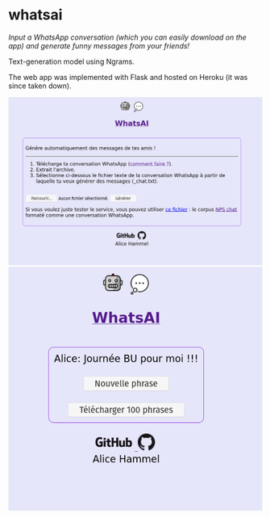 # whatsai
*Input a WhatsApp conversation (which you can easily download on the app) and generate funny messages from your friends!*

Text-generation model using Ngrams.

The web app was implemented with Flask and hosted on Heroku (it was since taken down).

![welcome](https://raw.githubusercontent.com/AliceAML/whatsai/master/Capture%20d%E2%80%99%C3%A9cran%20de%202021-02-18%2010-32-37.png)
![ex](https://github.com/AliceAML/whatsai/blob/master/Capture%20d%E2%80%99%C3%A9cran%20de%202021-02-18%2010-33-48.png)
